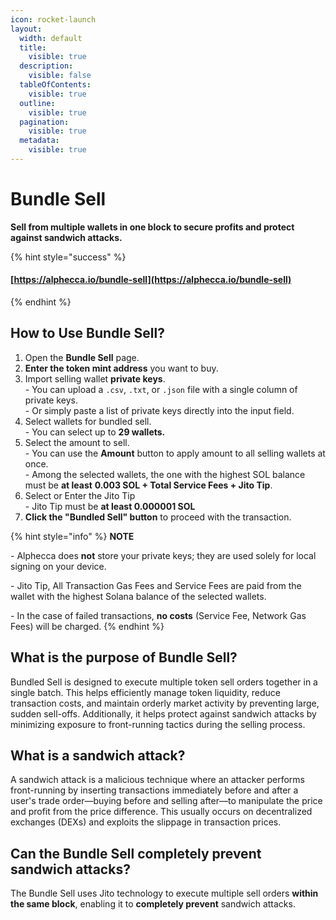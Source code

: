```yaml
---
icon: rocket-launch
layout:
  width: default
  title:
    visible: true
  description:
    visible: false
  tableOfContents:
    visible: true
  outline:
    visible: true
  pagination:
    visible: true
  metadata:
    visible: true
---
```


# Bundle Sell

**Sell from multiple wallets in one block to secure profits and protect against sandwich attacks.**

{% hint style="success" %}
#### [https://alphecca.io/bundle-sell](https://alphecca.io/bundle-sell)
{% endhint %}

## How to Use Bundle Sell?&#x20;

1. Open the **Bundle Sell** page.
2. **Enter the token mint address** you want to buy.
3. Import selling wallet **private keys**.\
   \- You can upload a `.csv`, `.txt`, or `.json` file with a single column of private keys.\
   \- Or simply paste a list of private keys directly into the input field.
4. Select wallets for bundled sell.\
   \- You can select up to **29 wallets.**
5. Select the amount to sell.\
   \- You can use the **Amount** button to apply amount to all selling wallets at once.\
   \- Among the selected wallets, the one with the highest SOL balance must be **at least** **0.003 SOL + Total Service Fees + Jito Tip**.
6. Select or Enter the Jito Tip\
   \- Jito Tip must be **at least 0.000001 SOL**
7. **Click the "Bundled Sell" button** to proceed with the transaction.

{% hint style="info" %}
**NOTE**

\- Alphecca does **not** store your private keys; they are used solely for local signing on your device.

\- Jito Tip, All Transaction Gas Fees and Service Fees are paid from the wallet with the highest Solana balance of the selected wallets.

\- In the case of failed transactions, **no costs** (Service Fee, Network Gas Fees) will be charged.
{% endhint %}

## What is the purpose of Bundle Sell?

Bundled Sell is designed to execute multiple token sell orders together in a single batch. This helps efficiently manage token liquidity, reduce transaction costs, and maintain orderly market activity by preventing large, sudden sell-offs. Additionally, it helps protect against sandwich attacks by minimizing exposure to front-running tactics during the selling process.

## What is a sandwich attack?

A sandwich attack is a malicious technique where an attacker performs front-running by inserting transactions immediately before and after a user's trade order—buying before and selling after—to manipulate the price and profit from the price difference. This usually occurs on decentralized exchanges (DEXs) and exploits the slippage in transaction prices.

## Can the Bundle Sell completely prevent sandwich attacks?

The Bundle Sell uses Jito technology to execute multiple sell orders **within the same block**, enabling it to **completely prevent** sandwich attacks.
